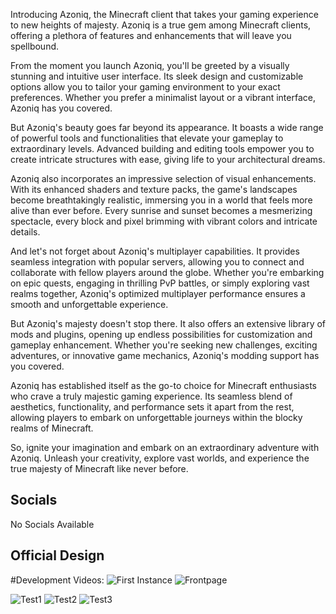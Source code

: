 Introducing Azoniq, the Minecraft client that takes your gaming experience to new heights of majesty. Azoniq is a true gem among Minecraft clients, offering a plethora of features and enhancements that will leave you spellbound.

From the moment you launch Azoniq, you'll be greeted by a visually stunning and intuitive user interface. Its sleek design and customizable options allow you to tailor your gaming environment to your exact preferences. Whether you prefer a minimalist layout or a vibrant interface, Azoniq has you covered.

But Azoniq's beauty goes far beyond its appearance. It boasts a wide range of powerful tools and functionalities that elevate your gameplay to extraordinary levels. Advanced building and editing tools empower you to create intricate structures with ease, giving life to your architectural dreams.

Azoniq also incorporates an impressive selection of visual enhancements. With its enhanced shaders and texture packs, the game's landscapes become breathtakingly realistic, immersing you in a world that feels more alive than ever before. Every sunrise and sunset becomes a mesmerizing spectacle, every block and pixel brimming with vibrant colors and intricate details.

And let's not forget about Azoniq's multiplayer capabilities. It provides seamless integration with popular servers, allowing you to connect and collaborate with fellow players around the globe. Whether you're embarking on epic quests, engaging in thrilling PvP battles, or simply exploring vast realms together, Azoniq's optimized multiplayer performance ensures a smooth and unforgettable experience.

But Azoniq's majesty doesn't stop there. It also offers an extensive library of mods and plugins, opening up endless possibilities for customization and gameplay enhancement. Whether you're seeking new challenges, exciting adventures, or innovative game mechanics, Azoniq's modding support has you covered.

Azoniq has established itself as the go-to choice for Minecraft enthusiasts who crave a truly majestic gaming experience. Its seamless blend of aesthetics, functionality, and performance sets it apart from the rest, allowing players to embark on unforgettable journeys within the blocky realms of Minecraft.

So, ignite your imagination and embark on an extraordinary adventure with Azoniq. Unleash your creativity, explore vast worlds, and experience the true majesty of Minecraft like never before.

## Socials

No Socials Available

## Official Design

#Development Videos: 
![First Instance](https://youtu.be/FDBtTKi5PEs)
![Frontpage](https://youtu.be/DJ0qKhePOJM)

![Test1](https://i.ibb.co/5cXF7Vd/Screenshot-30.png)
![Test2](https://i.ibb.co/TT9T5p0/Azo-Client-v-Alpha-02-06-2021-22-15-50.png)
![Test3](https://i.ibb.co/y8qfSq5/Screenshot-12.png)
